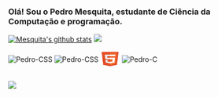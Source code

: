 ### Olá! Sou o Pedro Mesquita, estudante de Ciência da Computação e programação.

<div>
  <a href="https://github.com/PedroMesquitaa/github-readme-stats"><img height="160em" src="https://github-readme-stats.vercel.app/api?username=PedroMesquitaa&show_icons=true&include_all_commits=true&theme=city_lights&hide_border=true" alt="Mesquita's github stats" /></a>
  <a href="https://github.com/PedroMesquitaa/github-readme-stats"><img height="48%" src="https://github-readme-stats.vercel.app/api/top-langs/?username=PedroMesquitaa&layout=compact&theme=city_lights&hide_border=true" /></a> 
</div>


<div style="display: inline_block"><br>
  <img align="center" alt="Pedro-CSS" height="30" width="40" src="https://cdn.jsdelivr.net/gh/devicons/devicon/icons/javascript/javascript-original.svg" />
  <img align="center" alt="Pedro-CSS" height="30" width="40" src="https://cdn.jsdelivr.net/gh/devicons/devicon/icons/css3/css3-original.svg" />
  <img align="center" alt="Pedro-HTML" height="30" width="40" src="https://raw.githubusercontent.com/devicons/devicon/master/icons/html5/html5-original.svg">
  <img align="center" alt="Pedro-C" height="30" width="40" src="https://cdn.jsdelivr.net/gh/devicons/devicon/icons/c/c-original.svg" />
          
</div>
          
##

<div> 
  <a href="https://www.linkedin.com/in/pedro-mesquita-b8b6a61b7/" target="_blank"><img src="https://img.shields.io/badge/-LinkedIn-%230077B5?style=for-the-badge&logo=linkedin&logoColor=white" target="_blank"></a> 
</div>
